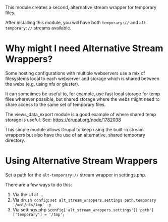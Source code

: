 This module creates a second, alternative stream wrapper for temporary files.

After installing this module, you will have both `temporary://` and `alt-temporary://` streams
available.

# Why might I need Alternative Stream Wrappers?

Some hosting configurations with multiple webservers use a mix of
filesystems local to each webserver and storage which is shared between the 
webs (e.g. using nfs or gluster).

It can sometimes be useful to, for example, use fast local storage for temp
files wherever possible, but shared storage where the webs might need to
share access to the same set of temporary files. 

The views_data_export module is a good example of where shared temp storage
is useful. See: <https://drupal.org/node/1782038>

This simple module allows Drupal to keep using the built-in stream wrappers 
 but also have the use of an alternative, shared temporary directory.


Using Alternative Stream Wrappers
=================================

Set a path for the `alt-temporary://` stream wrapper in settings.php.

There are a few ways to do this:

1. Via the UI at ...
2. Via `drush config:set alt_stream_wrappers.settings path.temporary '/mnt/nfs/tmp' -y`
3. Via settings.php `$config['alt_stream_wrappers.settings']['path']['temporary'] = '/tmp';`